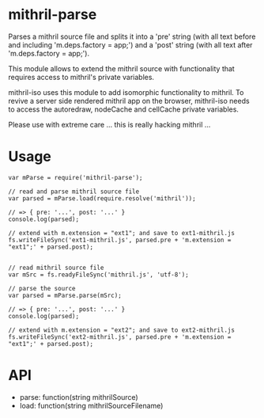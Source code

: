 # mithril-parse

Parses a mithril source file and splits it into a 'pre' string (with all text before and including
'm.deps.factory = app;') and a 'post' string (with all text after 'm.deps.factory = app;').

This module allows to extend the mithril source with functionality that requires access to mithril's private variables.

mithril-iso uses this module to add isomorphic functionality to mithril. To revive a server side rendered mithril app
on the browser, mithril-iso needs to access the autoredraw, nodeCache and cellCache private variables.

Please use with extreme care ... this is really hacking mithril ...

# Usage

```
var mParse = require('mithril-parse');

// read and parse mithril source file
var parsed = mParse.load(require.resolve('mithril'));

// => { pre: '...', post: '...' }
console.log(parsed);

// extend with m.extension = "ext1"; and save to ext1-mithril.js
fs.writeFileSync('ext1-mithril.js', parsed.pre + 'm.extension = "ext1";' + parsed.post);


// read mithril source file
var mSrc = fs.readyFileSync('mithril.js', 'utf-8');

// parse the source
var parsed = mParse.parse(mSrc);

// => { pre: '...', post: '...' }
console.log(parsed);

// extend with m.extension = "ext2"; and save to ext2-mithril.js
fs.writeFileSync('ext2-mithril.js', parsed.pre + 'm.extension = "ext1";' + parsed.post);

```

# API

* parse: function(string mithrilSource)
* load: function(string mithrilSourceFilename)




